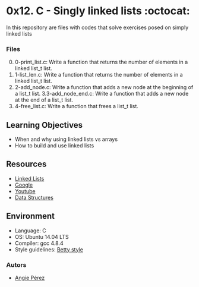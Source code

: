 # 0x12. C - Singly linked lists :octocat: #
In this repository are files with codes that solve exercises posed on simply
linked lists
### Files ###
0. 0-print_list.c: Write a function that returns the number of elements in a
linked list_t list.
1. 1-list_len.c: Write a function that returns the number
of elements in a linked list_t list.
2. 2-add_node.c: Write a function that adds a new node at the
beginning of a list_t list.
3.3-add_node_end.c: Write a function that adds a new node at the end of a
list_t list.
4. 4-free_list.c:  Write a function that frees a list_t list.
## Learning Objectives ##
* When and why using linked lists vs arrays
* How to build and use linked lists
## Resources ##
* [Linked Lists](https://www.youtube.com/watch?v=udapt4FGY20&feature=youtu.be&t=2m10s)
* [Google](https://www.google.com/search?q=linked+lists&cad=h)
* [Youtube](https://www.youtube.com/results?search_query=linked+lists)
* [Data Structures](https://intranet.hbtn.io/concepts/120)
## Environment ##
* Language: C
* OS: Ubuntu 14.04 LTS
* Compiler: gcc 4.8.4
* Style guidelines: [Betty style](https://github.com/holbertonschool/Betty/wiki)
### Autors ##
* [Angie Pérez](https://twitter.com/xiommyperez)
